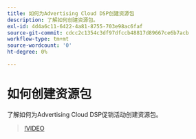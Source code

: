 ```yaml
---
title: 如何为Advertising Cloud DSP创建资源包
description: 了解如何创建资源包。
exl-id: 4d4a6c11-6422-4a81-8755-703e98ac6faf
source-git-commit: cdcc2c1354c3df97dfccb48817d89667ce6b7acb
workflow-type: tm+mt
source-wordcount: '0'
ht-degree: 0%

---
```


# 如何创建资源包

了解如何为Advertising Cloud DSP促销活动创建资源包。

>[!VIDEO](https://video.tv.adobe.com/v/339257)
